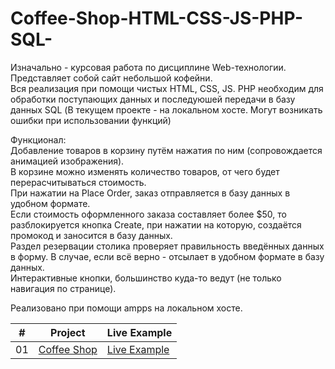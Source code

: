 # Coffee-Shop-HTML-CSS-JS-PHP-SQL-
Изначально - курсовая работа по дисциплине Web-технологии. Представляет собой сайт небольшой кофейни.  
Вся реализация при помощи чистых HTML, CSS, JS. PHP необходим для обработки поступающих данных и последуюшей передачи в базу данных SQL (В текущем проекте - на локальном хосте. Могут возникать ошибки при использовании функций)

Функционал:  
Добавление товаров в корзину путём нажатия по ним (сопровождается анимацией изображения).  
В корзине можно изменять количество товаров, от чего будет перерасчитываться стоимость.  
При нажатии на Place Order, заказ отправляется в базу данных в удобном формате.  
Если стоимость оформленного заказа составляет более $50, то разблокируется кнопка Create, при нажатии на которую, создаётся промокод и заносится в базу данных.  
Раздел резервации столика проверяет правильность введённых данных в форму. В случае, если всё верно - отсылает в удобном формате в базу данных.  
Интерактивные кнопки, большинство куда-то ведут (не только навигация по странице).  

Реализовано при помощи ampps на локальном хосте.

|  #  | Project                                                                                                                     | Live Example                                                                         |
| :-: | --------------------------------------------------------------------------------------------------------------------------- | --------------------------------------------------------------------------------- |
| 01  | [Coffee Shop](https://github.com/Ready2BOOM/Coffee-Shop-HTML-CSS-JS-PHP-SQL-)                             | [Live Example](https://ready2boom.github.io/Coffee-Shop-HTML-CSS-JS-PHP-SQL-/)               |
